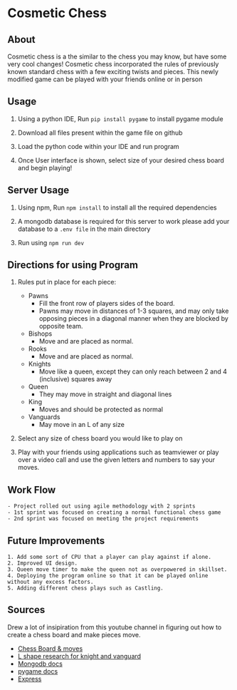 # Cosmetic Chess

## About

Cosmetic chess is a the similar to the chess you may know, but have some very cool changes! 
Cosmetic chess incorporated the rules of previously known standard chess with a few exciting twists and pieces. This newly modified game can be played with your friends online or in person
## Usage

1. Using a python IDE, Run `pip install pygame` to install pygame module

2. Download all files present within the game file on github

3. Load the python code within your IDE and run program

4. Once User interface is shown, select size of your desired chess board and begin playing!

## Server Usage

1. Using npm, Run `npm install` to install all the required dependencies 

2. A mongodb database is required for this server to work please add your database to a `.env file` in the main directory

3. Run using `npm run dev`

## Directions for using Program
	
1. Rules put in place for each piece:
    * Pawns 
        * Fill the front row of players sides of the board. 
        * Pawns may move in distances of 1-3 squares, and may only take opposing pieces in a diagonal manner
     when they are blocked by opposite team.
    * Bishops 
        *  Move and are placed as normal.
    * Rooks 
        * Move and are placed as normal.
    * Knights
        * Move like a queen, except they can only reach between 2 and 4 (inclusive) squares away
    * Queen
        * They may move in straight and diagonal lines
    * King
        * Moves and should be protected as normal
    * Vanguards
        * May move in an L of any size
       
2. Select any size of chess board you would like to play on

3. Play with your friends using applications such as teamviewer or play over a video call and use the given letters and numbers to say your moves.

## Work Flow

	- Project rolled out using agile methodology with 2 sprints
    - 1st sprint was focused on creating a normal functional chess game 
    - 2nd sprint was focused on meeting the project requirements

## Future Improvements

	1. Add some sort of CPU that a player can play against if alone.
	2. Improved UI design.
	3. Queen move timer to make the queen not as overpowered in skillset.
	4. Deploying the program online so that it can be played online without any excess factors.
	5. Adding different chess plays such as Castling.

## Sources

Drew a lot of insipiration from this youtube channel in figuring out how to create a chess board and make pieces move.
* [Chess Board & moves](https://www.youtube.com/channel/UCaEohRz5bPHywGBwmR18Qww)
* [L shape research for knight and vanguard](https://www.geeksforgeeks.org/count-ways-to-place-knights-moving-in-l-shape-in-chessboard/)
* [Mongodb docs](https://docs.mongodb.com/)
* [pygame docs](https://www.pygame.org/docs/)
* [Express](https://expressjs.com/)
